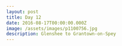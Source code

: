 ```yaml
---
layout: post
title: Day 12
date: 2016-08-17T00:00:00.000Z
image: /assets/images/p1100756.jpg
description: Glenshee to Grantown-on-Spey
---
```




